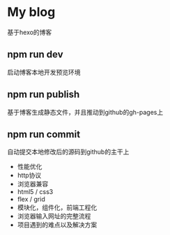 # My blog
基于hexo的博客

## npm run dev
启动博客本地开发预览环境

## npm run publish
基于博客生成静态文件，并且推动到github的gh-pages上

## npm run commit
自动提交本地修改后的源码到github的主干上

- 性能优化
- http协议
- 浏览器兼容
- html5 / css3
- flex / grid
- 模块化，组件化，前端工程化
- 浏览器输入网址的完整流程
- 项目遇到的难点以及解决方案
